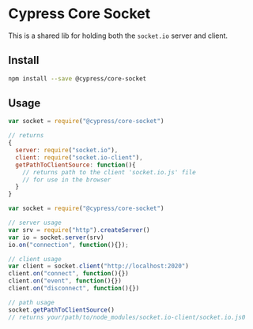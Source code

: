 # Cypress Core Socket

This is a shared lib for holding both the `socket.io` server and client.

## Install

```bash
npm install --save @cypress/core-socket
```

## Usage

```javascript
var socket = require("@cypress/core-socket")

// returns
{
  server: require("socket.io"),
  client: require("socket.io-client"),
  getPathToClientSource: function(){
    // returns path to the client 'socket.io.js' file
    // for use in the browser
  }
}
```

```javascript
var socket = require("@cypress/core-socket")

// server usage
var srv = require("http").createServer()
var io = socket.server(srv)
io.on("connection", function(){});

// client usage
var client = socket.client("http://localhost:2020")
client.on("connect", function(){})
client.on("event", function(){})
client.on("disconnect", function(){})

// path usage
socket.getPathToClientSource()
// returns your/path/to/node_modules/socket.io-client/socket.io.js0
```
